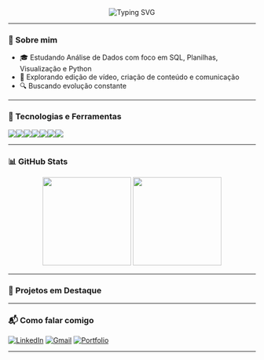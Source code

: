 <!-- Banner animado ou frase -->
<div align="center">
  <img src="https://readme-typing-svg.herokuapp.com?font=Fira+Code&duration=3000&pause=1000&color=ffff00&center=true&vCenter=true&multiline=true&width=1000&height=100&lines=Ol%C3%A1%2C+sou+o+Vinicius.;Entusiasta+de+dados+e+tecnologia%2C+em+constante+evolu%C3%A7%C3%A3o+profissional." alt="Typing SVG" />
</div>


---

### 👋 Sobre mim

- 🎓 Estudando Análise de Dados com foco em SQL, Planilhas, Visualização e Python
- 🎯 Explorando edição de vídeo, criação de conteúdo e comunicação
- 🔍 Buscando evolução constante

---

### 🚀 Tecnologias e Ferramentas

<div style="display: flex; flex-wrap: wrap;" align="center">
  <img src="https://img.shields.io/badge/SQL-025E8C?style=for-the-badge&logo=postgresql&logoColor=white" />
  <img src="https://img.shields.io/badge/Google%20Sheets-34A853?style=for-the-badge&logo=googlesheets&logoColor=white" />
  <img src="https://img.shields.io/badge/Excel-217346?style=for-the-badge&logo=microsoft-excel&logoColor=white" />
  <img src="https://img.shields.io/badge/Power%20BI-F2C811?style=for-the-badge&logo=powerbi&logoColor=black" /> 
  <img src="https://img.shields.io/badge/Tableau-E97627?style=for-the-badge&logo=tableau&logoColor=white" /> 
  <img src="https://img.shields.io/badge/Python-3776AB?style=for-the-badge&logo=python&logoColor=white" /> 
  <img src="https://img.shields.io/badge/R-276DC3?style=for-the-badge&logo=r&logoColor=white" /> 
</div>

---

### 📊 GitHub Stats

<div align="center">
  <img height="180em" src="https://github-readme-stats.vercel.app/api?username=viniromao159&show_icons=true&theme=radical" />
  <img height="180em" src="https://github-readme-stats.vercel.app/api/top-langs/?username=viniromao159&layout=compact&langs_count=8&theme=radical" />
</div>

---

### 📂 Projetos em Destaque

---

### 📬 Como falar comigo

[![LinkedIn](https://img.shields.io/badge/LinkedIn-blue?style=for-the-badge&logo=linkedin&logoColor=white)]([https://www.linkedin.com/in/viniciuslromao/])
[![Gmail](https://img.shields.io/badge/Email-D14836?style=for-the-badge&logo=gmail&logoColor=white)](mailto:vini.romao159@gmail.com)
[![Portfolio](https://img.shields.io/badge/Portfólio-000000?style=for-the-badge&logo=notion&logoColor=white)](https://coal-dirigible-faa.notion.site/Vinicius-L-Rom-o-Portf-lio-19f4c851808f803093ceccca976fff19)

---
